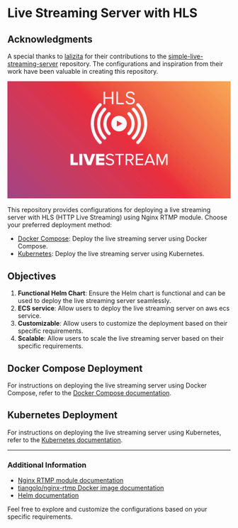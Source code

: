 # Live Streaming Server with HLS

## Acknowledgments

A special thanks to [lalizita](https://github.com/lalizita) for their contributions to the [simple-live-streaming-server](https://github.com/lalizita/simple-live-streaming-server) repository. The configurations and inspiration from their work have been valuable in creating this repository.

![](docs/assets//image-readme.png)

This repository provides configurations for deploying a live streaming server with HLS (HTTP Live Streaming) using Nginx RTMP module. Choose your preferred deployment method:

- [Docker Compose](docs/docker-compose.md): Deploy the live streaming server using Docker Compose.
- [Kubernetes](docs/kubernetes-deploy.md): Deploy the live streaming server using Kubernetes.

## Objectives

1. **Functional Helm Chart**: Ensure the Helm chart is functional and can be used to deploy the live streaming server seamlessly.
4. **ECS service**: Allow users to deploy the live streaming server on aws ecs service.
2. **Customizable**: Allow users to customize the deployment based on their specific requirements.
3. **Scalable**: Allow users to scale the live streaming server based on their specific requirements.


## Docker Compose Deployment

For instructions on deploying the live streaming server using Docker Compose, refer to the [Docker Compose documentation](docs/docker-compose.md).

## Kubernetes Deployment

For instructions on deploying the live streaming server using Kubernetes, refer to the [Kubernetes documentation](docs/kubernetes-deploy.md).

---
### Additional Information

- [Nginx RTMP module documentation](https://github.com/arut/nginx-rtmp-module)
- [tiangolo/nginx-rtmp Docker image documentation](https://hub.docker.com/r/tiangolo/nginx-rtmp)
- [Helm documentation](https://helm.sh/docs/)

Feel free to explore and customize the configurations based on your specific requirements.
